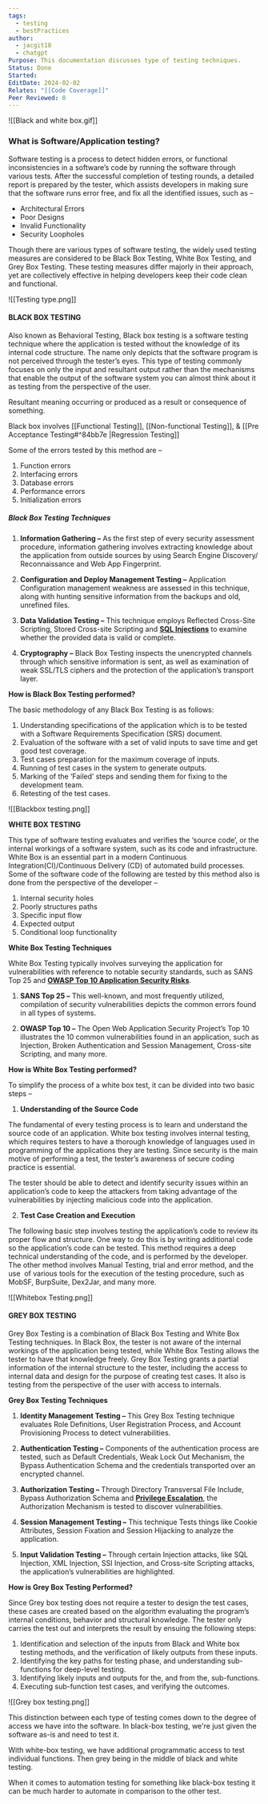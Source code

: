 ```yaml
---
tags:
  - testing
  - bestPractices
author:
  - jacgit18
  - chatgpt
Purpose: This documentation discusses type of testing techniques.
Status: Done
Started: 
EditDate: 2024-02-02
Relates: "[[Code Coverage]]"
Peer Reviewed: 0
---
```

![[Black and white box.gif]]
### **What is Software/Application testing?**

Software testing is a process to detect hidden errors, or functional inconsistencies in a software’s code by running the software through various tests. After the successful completion of testing rounds, a detailed report is prepared by the tester, which assists developers in making sure that the software runs error free, and fix all the identified issues, such as – 

-   Architectural Errors
-   Poor Designs
-   Invalid Functionality
-   Security Loopholes

Though there are various types of software testing, the widely used testing measures are considered to be Black Box Testing, White Box Testing, and Grey Box Testing. These testing measures differ majorly in their approach, yet are collectively effective in helping developers keep their code clean and functional.

![[Testing type.png]]

#### BLACK BOX TESTING

Also known as Behavioral Testing, Black box testing is a software testing technique where the application is tested without the knowledge of its internal code structure. The name only depicts that the software program is not perceived through the tester’s eyes. This type of testing commonly focuses on only the input and resultant output rather than the mechanisms that enable the output of the software system you can almost think about it as testing from the perspective of the user.

Resultant meaning occurring or produced as a result or consequence of something.

Black box involves [[Functional Testing]], [[Non-functional Testing]], & [[Pre Acceptance Testing#^84bb7e |Regression Testing]]

Some of the errors tested by this method are – 

1.  Function errors
2.  Interfacing errors
3.  Database errors
4.  Performance errors
5.  Initialization errors  

##### **Black Box Testing Techniques** 

1.  **Information Gathering –** As the first step of every security assessment procedure, information gathering involves extracting knowledge about the application from outside sources by using Search Engine Discovery/ Reconnaissance and Web App Fingerprint. 

2.  **Configuration and Deploy Management Testing –** Application Configuration management weakness are assessed in this technique, along with hunting sensitive information from the backups and old, unrefined files. 

3.  **Data Validation Testing –** This technique employs Reflected Cross-Site Scripting, Stored Cross-site Scripting and [**SQL Injections**](https://www.kratikal.com/blog/sql-injection-attack-a-major-application-security-threat/) to examine whether the provided data is valid or complete.

4.  **Cryptography –** Black Box Testing inspects the unencrypted channels through which sensitive information is sent, as well as examination of weak SSL/TLS ciphers and the protection of the application’s transport layer.

**How is Black Box Testing performed?**

The basic methodology of any Black Box Testing is as follows:

1.  Understanding specifications of the application which is to be tested with a Software Requirements Specification (SRS) document. 
2.  Evaluation of the software with a set of valid inputs to save time and get good test coverage.
3.  Test cases preparation for the maximum coverage of inputs.
4.  Running of test cases in the system to generate outputs. 
5.  Marking of the ‘Failed’ steps and sending them for fixing to the development team.
6.  Retesting of the test cases.

![[Blackbox testing.png]]

**WHITE BOX TESTING**

This type of software testing evaluates and verifies the ‘source code’, or the internal workings of a software system, such as its code and infrastructure. White Box is an essential part in a modern Continuous Integration(CI)/Continuous Delivery (CD) of automated build processes. Some of the software code of the following are tested by this method also is done from the perspective of the developer  –

1.  Internal security holes
2.  Poorly structures paths
3.  Specific input flow
4.  Expected output
5.  Conditional loop functionality

**White Box Testing Techniques** 

White Box Testing typically involves surveying the application for vulnerabilities with reference to notable security standards, such as SANS Top 25 and [**OWASP Top 10 Application Security Risks**](https://www.kratikal.com/blog/android-application-hacking/). 

1.  **SANS Top 25 –** This well-known, and most frequently utilized, compilation of security vulnerabilities depicts the common errors found in all types of systems.

2.  **OWASP Top 10 –** The Open Web Application Security Project’s Top 10 illustrates the 10 common vulnerabilities found in an application, such as Injection, Broken Authentication and Session Management, Cross-site Scripting, and many more. 

**How is White Box Testing performed?**

To simplify the process of a white box test, it can be divided into two basic steps –

1.  **Understanding of the Source Code**

The fundamental of every testing process is to learn and understand the source code of an application. White box testing involves internal testing, which requires testers to have a thorough knowledge of languages used in programming of the applications they are testing. Since security is the main motive of performing a test, the tester’s awareness of secure coding practice is essential. 

The tester should be able to detect and identify security issues within an application’s code to keep the attackers from taking advantage of the vulnerabilities by injecting malicious code into the application.

2.  **Test Case Creation and Execution**

The following basic step involves testing the application’s code to review its proper flow and structure. One way to do this is by writing additional code so the application’s code can be tested. This method requires a deep technical understanding of the code, and is performed by the developer. The other method involves Manual Testing, trial and error method, and the use  of various tools for the execution of the testing procedure, such as MobSF, BurpSuite, Dex2Jar, and many more.

![[Whitebox Testing.png]]

#### **GREY BOX TESTING**

Grey Box Testing is a combination of Black Box Testing and White Box Testing techniques. In Black Box, the tester is not aware of the internal workings of the application being tested, while White Box Testing allows the tester to have that knowledge freely. Grey Box Testing grants a partial information of the internal structure to the tester, including the access to internal data and design for the purpose of creating test cases. It also is testing from the perspective of the user with access to internals. 

**Grey Box Testing Techniques** 

1.  **Identity Management Testing –** This Grey Box Testing technique evaluates Role Definitions, User Registration Process, and Account Provisioning Process to detect vulnerabilities.

2.  **Authentication Testing –** Components of the authentication process are tested, such as Default Credentials, Weak Lock Out Mechanism, the Bypass Authentication Schema and the credentials transported over an encrypted channel. 

3.  **Authorization Testing –** Through Directory Transversal File Include, Bypass Authorization Schema and [**Privilege Escalation**](https://www.kratikal.com/blog/vapt-prevent-privilege-escalation/), the Authorization Mechanism is tested to discover vulnerabilities.

4.  **Session Management Testing –** This technique Tests things like Cookie Attributes, Session Fixation and Session Hijacking to analyze the application. 

5.  **Input Validation Testing –** Through certain Injection attacks, like SQL Injection, XML Injection, SSI Injection, and Cross-site Scripting attacks, the application’s vulnerabilities are highlighted. 

**How is Grey Box Testing Performed?**

Since Grey box testing does not require a tester to design the test cases, these cases are created based on the algorithm evaluating the program’s internal conditions, behavior and structural knowledge. The tester only carries the test out and interprets the result by ensuing the following steps:

1.  Identification and selection of the inputs from Black and White box testing methods, and the verification of likely outputs from these inputs.
2.  Identifying the key paths for testing phase, and understanding sub-functions for deep-level testing.
3.  Identifying likely inputs and outputs for the, and from the, sub-functions.
4.  Executing sub-function test cases, and verifying the outcomes.

![[Grey box testing.png]]

This distinction between each type of testing comes down to  the degree of access we have into the software. In black-box testing, we're just given the software as-is and need to test it. 

With white-box testing, we have additional programmatic access to test individual functions. Then grey being in the middle of black and white testing.

When it comes to automation testing for something like black-box testing it can be much harder to automate in comparison to the other test.